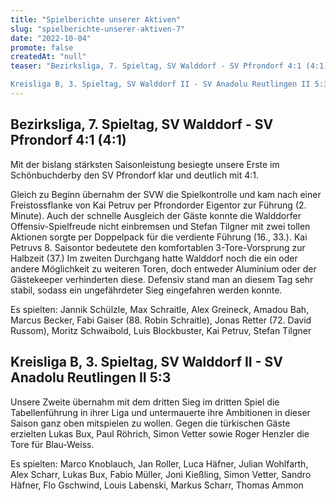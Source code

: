 ```yaml
---
title: "Spielberichte unserer Aktiven"
slug: "spielberichte-unserer-aktiven-7"
date: "2022-10-04"
promote: false
createdAt: "null"
teaser: "Bezirksliga, 7. Spieltag, SV Walddorf - SV Pfrondorf 4:1 (4:1)

Kreisliga B, 3. Spieltag, SV Walddorf II - SV Anadolu Reutlingen II 5:3"
---
```

## Bezirksliga, 7. Spieltag, SV Walddorf - SV Pfrondorf 4:1 (4:1)

Mit der bislang stärksten Saisonleistung besiegte unsere Erste im Schönbuchderby den SV Pfrondorf klar und deutlich mit 4:1.

Gleich zu Beginn übernahm der SVW die Spielkontrolle und kam nach einer Freistossflanke von Kai Petruv per Pfrondorder Eigentor zur Führung (2. Minute). Auch der schnelle Ausgleich der Gäste konnte die Walddorfer Offensiv-Spielfreude nicht einbremsen und Stefan Tilgner mit zwei tollen Aktionen sorgte per Doppelpack für die verdiente Führung (16., 33.). Kai Petruvs 8. Saisontor bedeutete den komfortablen 3-Tore-Vorsprung zur Halbzeit (37.) Im zweiten Durchgang hatte Walddorf noch die ein oder andere Möglichkeit zu weiteren Toren, doch entweder Aluminium oder der Gästekeeper verhinderten diese. Defensiv stand man an diesem Tag sehr stabil, sodass ein ungefährdeter Sieg eingefahren werden konnte.

Es spielten: Jannik Schülzle, Max Schraitle, Alex Greineck, Amadou Bah, Marcus Becker, Fabi Gaiser (88. Robin Schraitle), Jonas Retter (72. David Russom), Moritz Schwaibold, Luis Blockbuster, Kai Petruv, Stefan Tilgner

## Kreisliga B, 3. Spieltag, SV Walddorf II - SV Anadolu Reutlingen II 5:3

Unsere Zweite übernahm mit dem dritten Sieg im dritten Spiel die Tabellenführung in ihrer Liga und untermauerte ihre Ambitionen in dieser Saison ganz oben mitspielen zu wollen. Gegen die türkischen Gäste erzielten Lukas Bux, Paul Röhrich, Simon Vetter sowie Roger Henzler die Tore für Blau-Weiss.

Es spielten: Marco Knoblauch, Jan Roller, Luca Häfner, Julian Wohlfarth, Alex Scharr, Lukas Bux, Fabio Müller, Joni Kießling, Simon Vetter, Sandro Häfner, Flo Gschwind, Louis Labenski, Markus Scharr, Thomas Ammon
